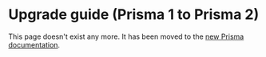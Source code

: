 # Upgrade guide (Prisma 1 to Prisma 2)

This page doesn't exist any more. It has been moved to the [new Prisma documentation](https://www.prisma.io/docs/guides/upgrade/upgrading-from-prisma-1).
